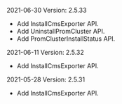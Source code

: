 2021-06-30 Version: 2.5.33
- Add InstallCmsExporter API.
- Add UninstallPromCluster API.
- Add PromClusterInstallStatus API.

2021-06-11 Version: 2.5.32
- Add InstallCmsExporter API.

2021-05-28 Version: 2.5.31
- Add InstallCmsExporter API.


